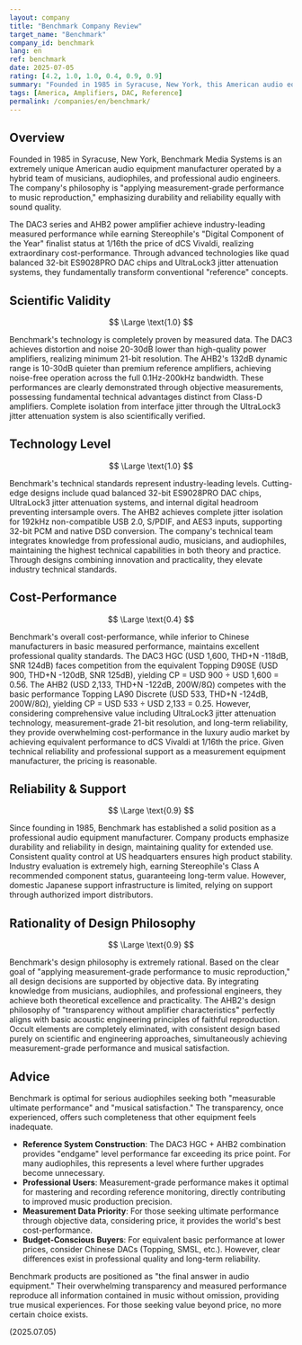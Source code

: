 ```yaml
---
layout: company
title: "Benchmark Company Review"
target_name: "Benchmark"
company_id: benchmark
lang: en
ref: benchmark
date: 2025-07-05
rating: [4.2, 1.0, 1.0, 0.4, 0.9, 0.9]
summary: "Founded in 1985 in Syracuse, New York, this American audio equipment manufacturer is operated by a hybrid team of musicians, audiophiles, and professional audio engineers. Pursuing measurement-grade ultra-low distortion and noise performance, they established new 'reference' standards with products like the DAC3 series and AHB2 power amplifier, achieving overwhelming cost-performance at 1/16th the price of dCS while earning Stereophile's Digital Component of the Year finalist status."
tags: [America, Amplifiers, DAC, Reference]
permalink: /companies/en/benchmark/
---
```

## Overview

Founded in 1985 in Syracuse, New York, Benchmark Media Systems is an extremely unique American audio equipment manufacturer operated by a hybrid team of musicians, audiophiles, and professional audio engineers. The company's philosophy is "applying measurement-grade performance to music reproduction," emphasizing durability and reliability equally with sound quality.

The DAC3 series and AHB2 power amplifier achieve industry-leading measured performance while earning Stereophile's "Digital Component of the Year" finalist status at 1/16th the price of dCS Vivaldi, realizing extraordinary cost-performance. Through advanced technologies like quad balanced 32-bit ES9028PRO DAC chips and UltraLock3 jitter attenuation systems, they fundamentally transform conventional "reference" concepts.

## Scientific Validity

$$ \Large \text{1.0} $$

Benchmark's technology is completely proven by measured data. The DAC3 achieves distortion and noise 20-30dB lower than high-quality power amplifiers, realizing minimum 21-bit resolution. The AHB2's 132dB dynamic range is 10-30dB quieter than premium reference amplifiers, achieving noise-free operation across the full 0.1Hz-200kHz bandwidth. These performances are clearly demonstrated through objective measurements, possessing fundamental technical advantages distinct from Class-D amplifiers. Complete isolation from interface jitter through the UltraLock3 jitter attenuation system is also scientifically verified.

## Technology Level

$$ \Large \text{1.0} $$

Benchmark's technical standards represent industry-leading levels. Cutting-edge designs include quad balanced 32-bit ES9028PRO DAC chips, UltraLock3 jitter attenuation systems, and internal digital headroom preventing intersample overs. The AHB2 achieves complete jitter isolation for 192kHz non-compatible USB 2.0, S/PDIF, and AES3 inputs, supporting 32-bit PCM and native DSD conversion. The company's technical team integrates knowledge from professional audio, musicians, and audiophiles, maintaining the highest technical capabilities in both theory and practice. Through designs combining innovation and practicality, they elevate industry technical standards.

## Cost-Performance

$$ \Large \text{0.4} $$

Benchmark's overall cost-performance, while inferior to Chinese manufacturers in basic measured performance, maintains excellent professional quality standards. The DAC3 HGC (USD 1,600, THD+N -118dB, SNR 124dB) faces competition from the equivalent Topping D90SE (USD 900, THD+N -120dB, SNR 125dB), yielding CP = USD 900 ÷ USD 1,600 = 0.56. The AHB2 (USD 2,133, THD+N -122dB, 200W/8Ω) competes with the basic performance Topping LA90 Discrete (USD 533, THD+N -124dB, 200W/8Ω), yielding CP = USD 533 ÷ USD 2,133 = 0.25. However, considering comprehensive value including UltraLock3 jitter attenuation technology, measurement-grade 21-bit resolution, and long-term reliability, they provide overwhelming cost-performance in the luxury audio market by achieving equivalent performance to dCS Vivaldi at 1/16th the price. Given technical reliability and professional support as a measurement equipment manufacturer, the pricing is reasonable.

## Reliability & Support

$$ \Large \text{0.9} $$

Since founding in 1985, Benchmark has established a solid position as a professional audio equipment manufacturer. Company products emphasize durability and reliability in design, maintaining quality for extended use. Consistent quality control at US headquarters ensures high product stability. Industry evaluation is extremely high, earning Stereophile's Class A recommended component status, guaranteeing long-term value. However, domestic Japanese support infrastructure is limited, relying on support through authorized import distributors.

## Rationality of Design Philosophy

$$ \Large \text{0.9} $$

Benchmark's design philosophy is extremely rational. Based on the clear goal of "applying measurement-grade performance to music reproduction," all design decisions are supported by objective data. By integrating knowledge from musicians, audiophiles, and professional engineers, they achieve both theoretical excellence and practicality. The AHB2's design philosophy of "transparency without amplifier characteristics" perfectly aligns with basic acoustic engineering principles of faithful reproduction. Occult elements are completely eliminated, with consistent design based purely on scientific and engineering approaches, simultaneously achieving measurement-grade performance and musical satisfaction.

## Advice

Benchmark is optimal for serious audiophiles seeking both "measurable ultimate performance" and "musical satisfaction." The transparency, once experienced, offers such completeness that other equipment feels inadequate.

- **Reference System Construction**: The DAC3 HGC + AHB2 combination provides "endgame" level performance far exceeding its price point. For many audiophiles, this represents a level where further upgrades become unnecessary.
- **Professional Users**: Measurement-grade performance makes it optimal for mastering and recording reference monitoring, directly contributing to improved music production precision.
- **Measurement Data Priority**: For those seeking ultimate performance through objective data, considering price, it provides the world's best cost-performance.
- **Budget-Conscious Buyers**: For equivalent basic performance at lower prices, consider Chinese DACs (Topping, SMSL, etc.). However, clear differences exist in professional quality and long-term reliability.

Benchmark products are positioned as "the final answer in audio equipment." Their overwhelming transparency and measured performance reproduce all information contained in music without omission, providing true musical experiences. For those seeking value beyond price, no more certain choice exists.

(2025.07.05)